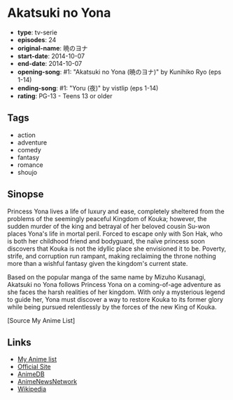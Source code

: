 # Akatsuki no Yona

-   **type**: tv-serie
-   **episodes**: 24
-   **original-name**: 暁のヨナ
-   **start-date**: 2014-10-07
-   **end-date**: 2014-10-07
-   **opening-song**: #1: "Akatsuki no Yona (暁のヨナ)" by Kunihiko Ryo (eps 1-14)
-   **ending-song**: #1: "Yoru (夜)" by vistlip (eps 1-14)
-   **rating**: PG-13 - Teens 13 or older

## Tags

-   action
-   adventure
-   comedy
-   fantasy
-   romance
-   shoujo

## Sinopse

Princess Yona lives a life of luxury and ease, completely sheltered from the problems of the seemingly peaceful Kingdom of Kouka; however, the sudden murder of the king and betrayal of her beloved cousin Su-won places Yona's life in mortal peril. Forced to escape only with Son Hak, who is both her childhood friend and bodyguard, the naïve princess soon discovers that Kouka is not the idyllic place she envisioned it to be. Poverty, strife, and corruption run rampant, making reclaiming the throne nothing more than a wishful fantasy given the kingdom's current state.

Based on the popular manga of the same name by Mizuho Kusanagi, Akatsuki no Yona follows Princess Yona on a coming-of-age adventure as she faces the harsh realities of her kingdom. With only a mysterious legend to guide her, Yona must discover a way to restore Kouka to its former glory while being pursued relentlessly by the forces of the new King of Kouka.

[Source My Anime List]

## Links

-   [My Anime list](https://myanimelist.net/anime/25013/Akatsuki_no_Yona)
-   [Official Site](http://www.marv.jp/special/yona/)
-   [AnimeDB](http://anidb.info/perl-bin/animedb.pl?show=anime&aid=10725)
-   [AnimeNewsNetwork](http://www.animenewsnetwork.com/encyclopedia/anime.php?id=16154)
-   [Wikipedia](http://en.wikipedia.org/wiki/Akatsuki_no_Yona:_Yona_of_the_Dawn)

